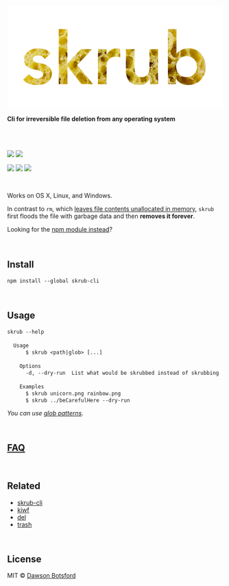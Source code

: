<p align="center">
  <a><img src="img/logo.png" title="skrub logo"/></a>

  <br>

  <b>Cli for irreversible file deletion from any operating system</b>

  <br>
  <br><br><a href="https://travis-ci.org/dawsonbotsford/skrub-cli"><img src="https://api.travis-ci.org/dawsonbotsford/skrub-cli.svg?branch=master"></a>
  <a href="https://ci.appveyor.com/project/dawsonbotsford/skrub-cli"><img src="https://ci.appveyor.com/api/projects/status/rwei3awrxqsjxd45?svg=true"></a>

  <br>

  <a href="https://www.npmjs.com/package/skrub-cli"><img src="https://img.shields.io/npm/v/skrub-cli.svg"></a>
  <a href="http://npmjs.org/skrub-cli"><img src="http://img.shields.io/npm/dm/skrub-cli.svg?style=flat"></a>
  <a href="https://github.com/sindresorhus/xo"><img src="https://img.shields.io/badge/code_style-XO-5ed9c7.svg"></a>
</p>


<br>

Works on OS X, Linux, and Windows.

In contrast to `rm`, which [leaves file contents unallocated in memory](http://unix.stackexchange.com/questions/10883/where-do-files-go-when-the-rm-command-is-issued), `skrub` first floods the file with garbage data and then **removes it forever**.

Looking for the [npm module instead](https://github.com/dawsonbotsford/skrub)?

<br>

## Install

```
npm install --global skrub-cli
```

<br>

## Usage

```
skrub --help

  Usage
      $ skrub <path|glob> [...]

    Options
      -d, --dry-run  List what would be skrubbed instead of skrubbing

    Examples
      $ skrub unicorn.png rainbow.png
      $ skrub ../beCarefulHere --dry-run
```

*You can use [glob patterns](https://github.com/sindresorhus/globby#globbing-patterns).*

<br>

## [FAQ](https://github.com/dawsonbotsford/skrub#faq)

<br>

## Related

* [skrub-cli](https://github.com/dawsonbotsford/skrub-cli)
* [kiwf](https://github.com/BrianNewsom/kiwf)
* [del](https://github.com/sindresorhus/del)
* [trash](https://github.com/sindresorhus/trash)

<br>

## License

MIT © [Dawson Botsford](http://dawsonbotsford.com)

